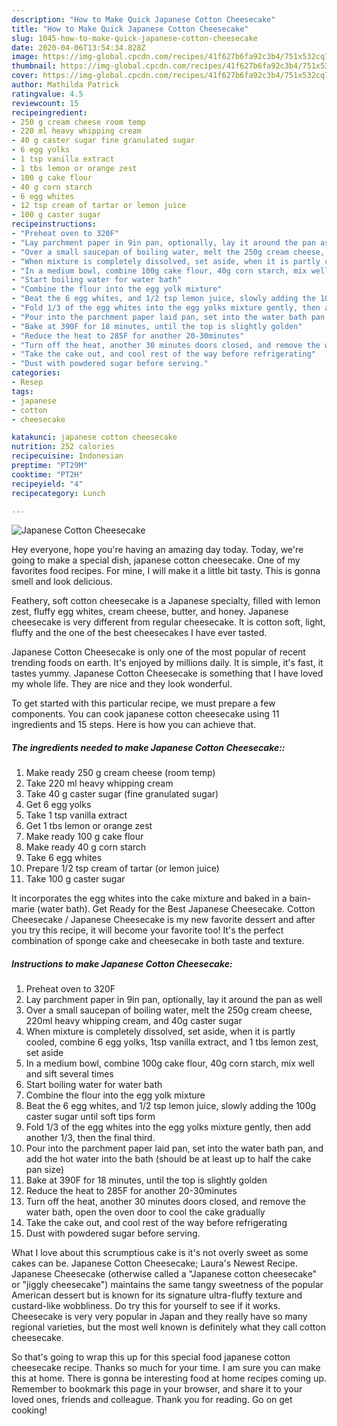 ```yaml
---
description: "How to Make Quick Japanese Cotton Cheesecake"
title: "How to Make Quick Japanese Cotton Cheesecake"
slug: 1045-how-to-make-quick-japanese-cotton-cheesecake
date: 2020-04-06T13:54:34.828Z
image: https://img-global.cpcdn.com/recipes/41f627b6fa92c3b4/751x532cq70/japanese-cotton-cheesecake-recipe-main-photo.jpg
thumbnail: https://img-global.cpcdn.com/recipes/41f627b6fa92c3b4/751x532cq70/japanese-cotton-cheesecake-recipe-main-photo.jpg
cover: https://img-global.cpcdn.com/recipes/41f627b6fa92c3b4/751x532cq70/japanese-cotton-cheesecake-recipe-main-photo.jpg
author: Mathilda Patrick
ratingvalue: 4.5
reviewcount: 15
recipeingredient:
- 250 g cream cheese room temp
- 220 ml heavy whipping cream
- 40 g caster sugar fine granulated sugar
- 6 egg yolks
- 1 tsp vanilla extract
- 1 tbs lemon or orange zest
- 100 g cake flour
- 40 g corn starch
- 6 egg whites
- 12 tsp cream of tartar or lemon juice
- 100 g caster sugar
recipeinstructions:
- "Preheat oven to 320F"
- "Lay parchment paper in 9in pan, optionally, lay it around the pan as well"
- "Over a small saucepan of boiling water, melt the 250g cream cheese, 220ml heavy whipping cream, and 40g caster sugar"
- "When mixture is completely dissolved, set aside, when it is partly cooled, combine 6 egg yolks, 1tsp vanilla extract, and 1 tbs lemon zest, set aside"
- "In a medium bowl, combine 100g cake flour, 40g corn starch, mix well and sift several times"
- "Start boiling water for water bath"
- "Combine the flour into the egg yolk mixture"
- "Beat the 6 egg whites, and 1/2 tsp lemon juice, slowly adding the 100g caster sugar until soft tips form"
- "Fold 1/3 of the egg whites into the egg yolks mixture gently, then add another 1/3, then the final third."
- "Pour into the parchment paper laid pan, set into the water bath pan, and add the hot water into the bath (should be at least up to half the cake pan size)"
- "Bake at 390F for 18 minutes, until the top is slightly golden"
- "Reduce the heat to 285F for another 20-30minutes"
- "Turn off the heat, another 30 minutes doors closed, and remove the water bath, open the oven door to cool the cake gradually"
- "Take the cake out, and cool rest of the way before refrigerating"
- "Dust with powdered sugar before serving."
categories:
- Resep
tags:
- japanese
- cotton
- cheesecake

katakunci: japanese cotton cheesecake
nutrition: 252 calories
recipecuisine: Indonesian
preptime: "PT29M"
cooktime: "PT2H"
recipeyield: "4"
recipecategory: Lunch

---
```



![Japanese Cotton Cheesecake](https://img-global.cpcdn.com/recipes/41f627b6fa92c3b4/751x532cq70/japanese-cotton-cheesecake-recipe-main-photo.jpg)

Hey everyone, hope you're having an amazing day today. Today, we're going to make a special dish, japanese cotton cheesecake. One of my favorites food recipes. For mine, I will make it a little bit tasty. This is gonna smell and look delicious.

Feathery, soft cotton cheesecake is a Japanese specialty, filled with lemon zest, fluffy egg whites, cream cheese, butter, and honey. Japanese cheesecake is very different from regular cheesecake. It is cotton soft, light, fluffy and the one of the best cheesecakes I have ever tasted.

Japanese Cotton Cheesecake is only one of the most popular of recent trending foods on earth. It's enjoyed by millions daily. It is simple, it's fast, it tastes yummy. Japanese Cotton Cheesecake is something that I have loved my whole life. They are nice and they look wonderful.


To get started with this particular recipe, we must prepare a few components. You can cook japanese cotton cheesecake using 11 ingredients and 15 steps. Here is how you can achieve that.

##### The ingredients needed to make Japanese Cotton Cheesecake::

1. Make ready 250 g cream cheese (room temp)
1. Take 220 ml heavy whipping cream
1. Take 40 g caster sugar (fine granulated sugar)
1. Get 6 egg yolks
1. Take 1 tsp vanilla extract
1. Get 1 tbs lemon or orange zest
1. Make ready 100 g cake flour
1. Make ready 40 g corn starch
1. Take 6 egg whites
1. Prepare 1/2 tsp cream of tartar (or lemon juice)
1. Take 100 g caster sugar


It incorporates the egg whites into the cake mixture and baked in a bain-marie (water bath). Get Ready for the Best Japanese Cheesecake. Cotton Cheesecake / Japanese Cheesecake is my new favorite dessert and after you try this recipe, it will become your favorite too! It&#39;s the perfect combination of sponge cake and cheesecake in both taste and texture. 

##### Instructions to make Japanese Cotton Cheesecake:

1. Preheat oven to 320F
1. Lay parchment paper in 9in pan, optionally, lay it around the pan as well
1. Over a small saucepan of boiling water, melt the 250g cream cheese, 220ml heavy whipping cream, and 40g caster sugar
1. When mixture is completely dissolved, set aside, when it is partly cooled, combine 6 egg yolks, 1tsp vanilla extract, and 1 tbs lemon zest, set aside
1. In a medium bowl, combine 100g cake flour, 40g corn starch, mix well and sift several times
1. Start boiling water for water bath
1. Combine the flour into the egg yolk mixture
1. Beat the 6 egg whites, and 1/2 tsp lemon juice, slowly adding the 100g caster sugar until soft tips form
1. Fold 1/3 of the egg whites into the egg yolks mixture gently, then add another 1/3, then the final third.
1. Pour into the parchment paper laid pan, set into the water bath pan, and add the hot water into the bath (should be at least up to half the cake pan size)
1. Bake at 390F for 18 minutes, until the top is slightly golden
1. Reduce the heat to 285F for another 20-30minutes
1. Turn off the heat, another 30 minutes doors closed, and remove the water bath, open the oven door to cool the cake gradually
1. Take the cake out, and cool rest of the way before refrigerating
1. Dust with powdered sugar before serving.


What I love about this scrumptious cake is it&#39;s not overly sweet as some cakes can be. Japanese Cotton Cheesecake; Laura&#39;s Newest Recipe. Japanese Cheesecake (otherwise called a &#34;Japanese cotton cheesecake&#34; or &#34;jiggly cheesecake&#34;) maintains the same tangy sweetness of the popular American dessert but is known for its signature ultra-fluffy texture and custard-like wobbliness. Do try this for yourself to see if it works. Cheesecake is very very popular in Japan and they really have so many regional varieties, but the most well known is definitely what they call cotton cheesecake. 

So that's going to wrap this up for this special food japanese cotton cheesecake recipe. Thanks so much for your time. I am sure you can make this at home. There is gonna be interesting food at home recipes coming up. Remember to bookmark this page in your browser, and share it to your loved ones, friends and colleague. Thank you for reading. Go on get cooking!

